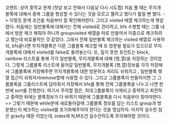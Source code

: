 코멘트: 상어 중학교 문제 (첫날 보고 안돼서 다음날 다시 시도함)
처음 풀 때는 무지개 블록에 대해서 중복 그룹을 형성할 수 있다는 것을 모르고 풀려고 했다가 틀릴 뻔 했다. -> 이렇듯 문제 조건을 처음부터 잘 확인해야한다.
그리고 visited 배열 체크하는게 헷갈렸다. 처음에는 일반블록에 대해서는 전체 visited로 관리하고, 
bfs 수행할 때는 그룹 내에서 방문 체크 해줘야 하니까 groupvisited 배열을 따로 만들어서 이중으로 체크하려고 했는데 비효율적인 것 같았다. 
그래서 전체 일반블록 체크하는 visited 배열로 사용하되, bfs끝나면 무지개블록은 다른 그룹블록 체크할 때 또 방문될 필요가 있으므로 무지개블록에 대해서 visited를 false로 돌려놓는다.
또, 짚지 못한 포인트는 block, rainbow 리스트를 통해 각각 일반블록, 무지개블록에 대해 (행,열)을 저장하는 것이었다.
그렇게 그룹블록 리스트에 들어갈 일반블록, 무지개블록 (행,열)정보를 각각 저장해서 그룹블록에 저장해주면 무지개블록에 대한 방문취소 처리도 쉬워지고 , 일반블록 행열 접근이 쉬워져서remove할때 사용할 수 있다.
그리고 그룹블록이 만들어지면 그 그룹블록을 그룹리스트에 담아줘서 저장해서 bfs를 통해 전체 그룹블록을 나누고 나면 한번에 sort를 진행한다.
여기서 주의할 점은, 최대그룹블록이 삭제되고 중력하고 회전하고 중력한 뒤에는 블록정보가 다 바뀌기 때문에 그룹블록을 다시 처음부터 찾아야한다.
=> 그렇기 때문에 while문에 새로돌아갈때 그룹블록 정보를 담는 리스트 group과 방문했는지 체크하는 visited를 초기화해주어야 한다는 것을 명심하자.
마지막 실수한 점은 gravity 때문 이었는데, index와 N,M조건 실수안하도록 주의해야할 것이다. 
